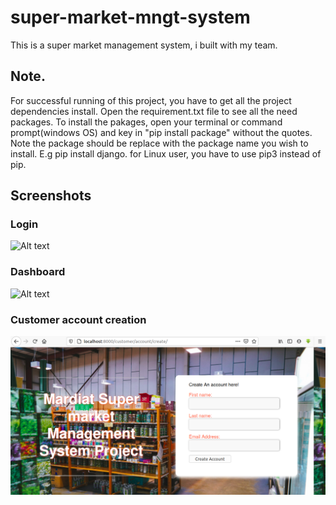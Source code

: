 # super-market-mngt-system
This is a super market management system, i built with my team.

## Note.
For successful running of this project, you have to get all the project dependencies install. Open the requirement.txt file to see all the need packages.
To install the pakages, open your terminal or command prompt(windows OS) and key in "pip install package" without the quotes. Note the package should be replace with the package name you wish to install. E.g pip install django. for Linux user, you have to use pip3 instead of pip.

## Screenshots

### Login
![Alt text](https://github.com/willy001-dama/super-market-mngt-system/blob/main/screenshots/login.png?raw=true "Optional Title")


### Dashboard
![Alt text](https://github.com/willy001-dama/super-market-mngt-system/blob/main/screenshots/admin%20dashboard.png?raw=true "Optional Title")

### Customer account creation
![Alt text](/screenshots/customercreateaccount.png?raw=true "Optional Title")

